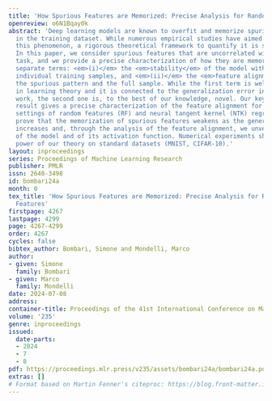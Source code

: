 ```yaml
---
title: 'How Spurious Features are Memorized: Precise Analysis for Random and NTK Features'
openreview: o6N1Bqay0k
abstract: 'Deep learning models are known to overfit and memorize spurious features
  in the training dataset. While numerous empirical studies have aimed at understanding
  this phenomenon, a rigorous theoretical framework to quantify it is still missing.
  In this paper, we consider spurious features that are uncorrelated with the learning
  task, and we provide a precise characterization of how they are memorized via two
  separate terms: <em>(i)</em> the <em>stability</em> of the model with respect to
  individual training samples, and <em>(ii)</em> the <em>feature alignment</em> between
  the spurious pattern and the full sample. While the first term is well established
  in learning theory and it is connected to the generalization error in classical
  work, the second one is, to the best of our knowledge, novel. Our key technical
  result gives a precise characterization of the feature alignment for the two prototypical
  settings of random features (RF) and neural tangent kernel (NTK) regression. We
  prove that the memorization of spurious features weakens as the generalization capability
  increases and, through the analysis of the feature alignment, we unveil the role
  of the model and of its activation function. Numerical experiments show the predictive
  power of our theory on standard datasets (MNIST, CIFAR-10).'
layout: inproceedings
series: Proceedings of Machine Learning Research
publisher: PMLR
issn: 2640-3498
id: bombari24a
month: 0
tex_title: 'How Spurious Features are Memorized: Precise Analysis for Random and {NTK}
  Features'
firstpage: 4267
lastpage: 4299
page: 4267-4299
order: 4267
cycles: false
bibtex_author: Bombari, Simone and Mondelli, Marco
author:
- given: Simone
  family: Bombari
- given: Marco
  family: Mondelli
date: 2024-07-08
address:
container-title: Proceedings of the 41st International Conference on Machine Learning
volume: '235'
genre: inproceedings
issued:
  date-parts:
  - 2024
  - 7
  - 8
pdf: https://proceedings.mlr.press/v235/assets/bombari24a/bombari24a.pdf
extras: []
# Format based on Martin Fenner's citeproc: https://blog.front-matter.io/posts/citeproc-yaml-for-bibliographies/
---
```

